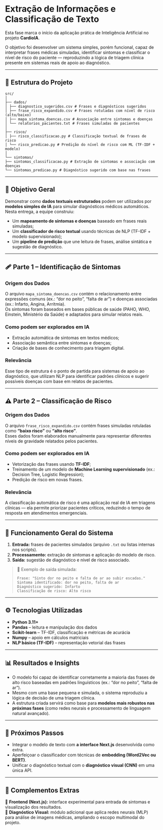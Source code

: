 # Extração de Informações e Classificação de Texto

Esta fase marca o início da aplicação prática de Inteligência Artificial no projeto **CardiolA**.

O objetivo foi desenvolver um sistema simples, porém funcional, capaz de interpretar frases médicas simuladas, identificar sintomas e classificar o nível de risco do paciente — reproduzindo a lógica de triagem clínica presente em sistemas reais de apoio ao diagnóstico.  

---

## 📂 Estrutura do Projeto

```
src/
│
├── dados/
│ ├── diagnostico_sugeridos.csv # Frases e diagnósticos sugeridos
│ ├── frase_risco_expandido.csv # Frases rotuladas com nível de risco (alto/baixo)
│ ├── mapa_sintoma_doencas.csv # Associação entre sintomas e doenças
│ └── relatorios_pacientes.txt # Frases simuladas de pacientes
│
├── risco/
│ ├── risco_classificacao.py # Classificação textual de frases de risco
│ └── risco_predicao.py # Predição do nível de risco com ML (TF-IDF + modelo)
│
└── sintomas/
├── sintomas_classificacao.py # Extração de sintomas e associação com doenças
└── sintomas_predicao.py # Diagnóstico sugerido com base nas frases

```

---

## 🧠 Objetivo Geral  

Demonstrar como **dados textuais estruturados** podem ser utilizados por **modelos simples de IA** para simular diagnósticos médicos automáticos.  
Nesta entrega, a equipe construiu:  

- Um **mapeamento de sintomas e doenças** baseado em frases reais simuladas;  
- Um **classificador de risco textual** usando técnicas de NLP (TF-IDF + modelo supervisionado);  
- Um **pipeline de predição** que une leitura de frases, análise sintática e sugestão de diagnóstico.  

---

## 🩹 Parte 1 – Identificação de Sintomas  

### Origem dos Dados  
O arquivo `mapa_sintoma_doencas.csv` contém o relacionamento entre expressões comuns (ex.: “dor no peito”, “falta de ar”) e doenças associadas (ex.: Infarto, Angina, Arritmia).  
Os sintomas foram baseados em bases públicas de saúde (PAHO, WHO, Einstein, Ministério da Saúde) e adaptados para simular relatos reais.  

### Como podem ser explorados em IA  
- Extração automática de sintomas em textos médicos;  
- Associação semântica entre sintomas e doenças;  
- Criação de bases de conhecimento para triagem digital.  

### Relevância  
Esse tipo de estrutura é o ponto de partida para sistemas de apoio ao diagnóstico, que utilizam NLP para identificar padrões clínicos e sugerir possíveis doenças com base em relatos de pacientes.  

---

## ⚠️ Parte 2 – Classificação de Risco  

### Origem dos Dados  
O arquivo `frase_risco_expandido.csv` contém frases simuladas rotuladas como **“baixo risco”** ou **“alto risco”**.  
Esses dados foram elaborados manualmente para representar diferentes níveis de gravidade relatados pelos pacientes.  

### Como podem ser explorados em IA  
- Vetorização das frases usando **TF-IDF**;  
- Treinamento de um modelo de **Machine Learning supervisionado** (ex.: Decision Tree, Logistic Regression);  
- Predição de risco em novas frases.  

### Relevância  
A classificação automática de risco é uma aplicação real de IA em triagens clínicas — ela permite priorizar pacientes críticos, reduzindo o tempo de resposta em atendimentos emergenciais.  

---

## 🧩 Funcionamento Geral do Sistema  

1. **Entrada:** frases de pacientes simulados (arquivo `.txt` ou listas internas nos scripts).  
2. **Processamento:** extração de sintomas e aplicação do modelo de risco.  
3. **Saída:** sugestão de diagnóstico e nível de risco associado.  

> 🔹 Exemplo de saída simulada:  
> ```
> Frase: "Sinto dor no peito e falta de ar ao subir escadas."
> Sintoma identificado: dor no peito, falta de ar
> Diagnóstico sugerido: Infarto
> Classificação de risco: Alto risco
> ```

---

## ⚙️ Tecnologias Utilizadas  

- **Python 3.11+**  
- **Pandas** – leitura e manipulação dos dados  
- **Scikit-learn** – TF-IDF, classificação e métricas de acurácia  
- **Numpy** – apoio em cálculos matriciais  
- **NLP básico (TF-IDF)** – representação vetorial das frases  

---

## 📊 Resultados e Insights  

- O modelo foi capaz de identificar corretamente a maioria das frases de alto risco baseadas em padrões linguísticos (ex.: “dor no peito”, “falta de ar”).  
- Mesmo com uma base pequena e simulada, o sistema reproduziu a lógica de decisão de uma triagem clínica.  
- A estrutura criada servirá como base para **modelos mais robustos nas próximas fases** (como redes neurais e processamento de linguagem natural avançado).  

---

## 🧱 Próximos Passos  

- Integrar o modelo de texto com **a interface Next.js** desenvolvida como extra.  
- Aperfeiçoar o classificador com técnicas de **embedding (Word2Vec ou BERT)**.  
- Unificar o diagnóstico textual com o **diagnóstico visual (CNN)** em uma única API.  

---

## 🔗 Complementos Extras  

🔸 **Frontend (Next.js):** interface experimental para entrada de sintomas e visualização dos resultados.  
🔸 **Diagnóstico Visual:** módulo adicional que aplica redes neurais (MLP) para análise de imagens médicas, ampliando o escopo multimodal do projeto.  